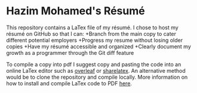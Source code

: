 # Hazim Mohamed's Résumé
  This repository contains a LaTex file of my résumé. I chose to host my résumé on GitHub so that I can:
  +Branch from the main copy to cater different potential employers
  +Progress my resume without losing older copies
  +Have my résumé accessible and organized
  +Clearly document my growth as a programmer through the Git diff feature
  
  
  To compile a copy into pdf I suggest copy and pasting the code into an online LaTex editor such as <a href="https://www.overleaf.com" target="_blank">overleaf</a> or <a href="https://www.sharelatex.com" target="_blank">sharelatex</a>. An alternative method would be to clone the repository and compile locally. More information on how to install and compile LaTex code to PDF <a href="https://guides.lib.wayne.edu/latex/compiling" target="_blank">here</a>.
